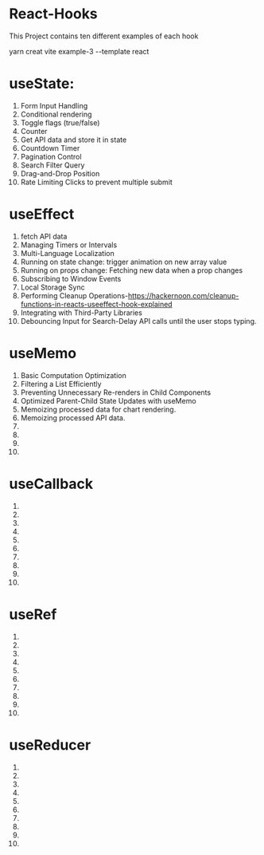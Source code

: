 # React-Hooks
This Project contains ten different examples of each hook

yarn creat vite example-3 --template react

# useState:
1. Form Input Handling
2. Conditional rendering
3. Toggle flags (true/false)
4. Counter
5. Get API data and store it in state
6. Countdown Timer
7. Pagination Control
8. Search Filter Query
9. Drag-and-Drop Position
10. Rate Limiting Clicks to prevent multiple submit

# useEffect
1. fetch API data
2. Managing Timers or Intervals
3. Multi-Language Localization 
4. Running on state change: trigger animation on new array value
5. Running on props change: Fetching new data when a prop changes
6. Subscribing to Window Events
7. Local Storage Sync
8. Performing Cleanup Operations-https://hackernoon.com/cleanup-functions-in-reacts-useeffect-hook-explained
9. Integrating with Third-Party Libraries
10. Debouncing Input for Search-Delay API calls until the user stops typing.

# useMemo
1. Basic Computation Optimization
2. Filtering a List Efficiently
3. Preventing Unnecessary Re-renders in Child Components
4. Optimized Parent-Child State Updates with useMemo
5. Memoizing processed data for chart rendering.
6. Memoizing processed API data.
7.
8.
9.
10.

# useCallback
1. 
2.
3.
4.
5.
6.
7.
8.
9.
10.

# useRef
1. 
2.
3.
4.
5.
6.
7.
8.
9.
10.

# useReducer
1. 
2.
3.
4.
5.
6.
7.
8.
9.
10.

